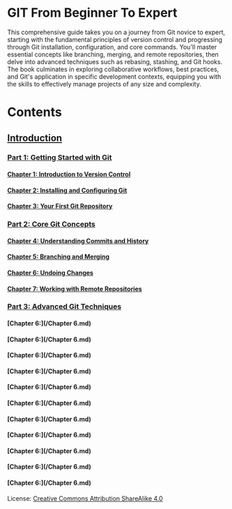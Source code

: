 # GIT From Beginner To Expert
This comprehensive guide takes you on a journey from Git novice to expert, starting with the fundamental principles of version control and progressing through Git installation, configuration, and core commands. You'll master essential concepts like branching, merging, and remote repositories, then delve into advanced techniques such as rebasing, stashing, and Git hooks. The book culminates in exploring collaborative workflows, best practices, and Git's application in specific development contexts, equipping you with the skills to effectively manage projects of any size and complexity.

# Contents

## [Introduction](/Intro.md)
### [Part 1: Getting Started with Git](/Part%201.md)
#### [Chapter 1: Introduction to Version Control](/Chapter%201.md)
#### [Chapter 2: Installing and Configuring Git](/Chapter%202.md)
#### [Chapter 3: Your First Git Repository](/Chapter%203.md)
### [Part 2: Core Git Concepts](/Part%202.md)
#### [Chapter 4: Understanding Commits and History](/Chapter%204.md)
#### [Chapter 5: Branching and Merging](/Chapter%205.md)
#### [Chapter 6: Undoing Changes](/Chapter%206.md)
#### [Chapter 7: Working with Remote Repositories](/Chapter%207.md)
### [Part 3: Advanced Git Techniques](/Part%203.md)
#### [Chapter 6:](/Chapter 6.md)
#### [Chapter 6:](/Chapter 6.md)
#### [Chapter 6:](/Chapter 6.md)
#### [Chapter 6:](/Chapter 6.md)
#### [Chapter 6:](/Chapter 6.md)
#### [Chapter 6:](/Chapter 6.md)
#### [Chapter 6:](/Chapter 6.md)
#### [Chapter 6:](/Chapter 6.md)
#### [Chapter 6:](/Chapter 6.md)
#### [Chapter 6:](/Chapter 6.md)
#### [Chapter 6:](/Chapter 6.md)

License: [Creative Commons Attribution ShareAlike 4.0](https://creativecommons.org/licenses/by-sa/4.0/)
